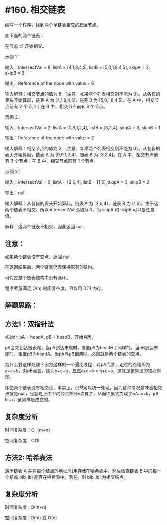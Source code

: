 #160. 相交链表
==============

编写一个程序，找到两个单链表相交的起始节点。

如下面的两个链表：

在节点 c1 开始相交。
 
示例 1：

输入：intersectVal = 8, listA = [4,1,8,4,5], listB = [5,0,1,8,4,5], skipA = 2, skipB = 3

输出：Reference of the node with value = 8

输入解释：相交节点的值为 8 （注意，如果两个列表相交则不能为 0）。从各自的表头开始算起，链表 A 为 [4,1,8,4,5]，链表 B 为 [5,0,1,8,4,5]。在 A 中，相交节点前有 2 个节点；在 B 中，相交节点前有 3 个节点。
 
示例 2：

输入：intersectVal = 2, listA = [0,9,1,2,4], listB = [3,2,4], skipA = 3, skipB = 1

输出：Reference of the node with value = 2

输入解释：相交节点的值为 2 （注意，如果两个列表相交则不能为 0）。从各自的表头开始算起，链表 A 为 [0,9,1,2,4]，链表 B 为 [3,2,4]。在 A 中，相交节点前有 3 个节点；在 B 中，相交节点前有 1 个节点。
 
示例 3：

输入：intersectVal = 0, listA = [2,6,4], listB = [1,5], skipA = 3, skipB = 2

输出：null

输入解释：从各自的表头开始算起，链表 A 为 [2,6,4]，链表 B 为 [1,5]。由于这两个链表不相交，所以 intersectVal 必须为 0，而 skipA 和 skipB 可以是任意值。

解释：这两个链表不相交，因此返回 null。
 
注意：
------

如果两个链表没有交点，返回 null.

在返回结果后，两个链表仍须保持原有的结构。

可假定整个链表结构中没有循环。

程序尽量满足 O(n) 时间复杂度，且仅用 O(1) 内存。

解题思路：
---------

方法1：双指针法
---------

初始化 pA = headA, pB = headB，开始遍历。

pA会先到达链表尾，当pA到达末尾时，重置pA为headB；同样的，当pB到达末尾时，重置pB为headA。当pA与pB相遇时，必然就是两个链表的交点。

为什么要这样处理？因为这样的一个遍历过程，对pA而言，走过的路程即为a+c+b，对pB而言，即为b+c+a，显然a+c+b = b+c+a，这就是该算法的核心原理。

即使两个链表没有相交点，事实上，仍然可以统一处理，因为这种情况意味着相交点就是null，也就是上图中的公共部分c没有了，从而递推式变成了pA: a+b，pB: b+a，这同样是成立的。

复杂度分析
---------

时间复杂度：O（m+n）

空间复杂度：O(1)

方法2: 哈希表法
---------------

遍历链表 A 并将每个结点的地址/引用存储在哈希表中。然后检查链表 B 中的每一个结点 bib_ibi​ 是否在哈希表中。若在，则 bib_ibi​ 为相交结点。

复杂度分析
----------

时间复杂度 : O(m+n)

空间复杂度 : O(m) 或 O(n)
